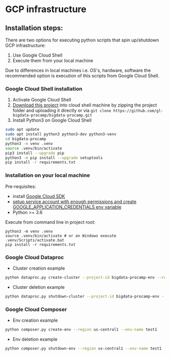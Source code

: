 # GCP infrastructure

## Installation steps:
There are two options for executing python scripts that spin up/shutdown GCP infrastructure:
1. Use Google Cloud Shell
2. Execute them from your local machine

Due to differences in local machines i.e. OS's, hardware, software the recommended option is execution of this scripts
from Google Cloud Shell.

### Google Cloud Shell installation
1. Activate Google Cloud Shell
2. [Download this project](https://cloud.google.com/shell/docs/uploading-and-downloading-files) into cloud shell machine
by zipping the project folder and uploading it directly or via `git clone https://github.com/gl-bigdata-procamp/bigdata-procamp.git`
3. Install Python3 on Google Cloud Shell
```bash
sudo apt update
sudo apt install python3 python3-dev python3-venv
cd bigdata-procamp
python3 -m venv .venv
source .venv/bin/activate
pip3 install --upgrade pip
python3 -m pip install --upgrade setuptools
pip install -r requirements.txt
```

### Installation on your local machine

Pre-requisites:
- install [Google Cloud SDK](https://cloud.google.com/sdk/docs/quickstart)
- [setup service account with enough permissions and create GOOGLE_APPLICATION_CREDENTIALS env variable](https://cloud.google.com/docs/authentication/production#passing_variable) 
- Python >= 3.6

Execute from command line in project root:
```$bash
python3 -m venv .venv
source .venv/bin/activate # or on Windows execute .venv/Scripts/activate.bat
pip install -r requirements.txt
```


### Google Cloud Dataproc

- Cluster creation example
```bash
python dataproc.py create-cluster --project-id bigdata-procamp-env --region us-central1 --cluster-name test1 --create-buckets
```
- Cluster deletion example
```bash
python dataproc.py shutdown-cluster --project-id bigdata-procamp-env --region us-central1 --cluster-name test1 --delete-buckets
```

### Google Cloud Composer

- Env creation example
```bash
python composer.py create-env --region us-central1 --env-name test1
```
- Env deletion example
```bash
python composer.py shutdown-env --region us-central1 --env-name test1
```
